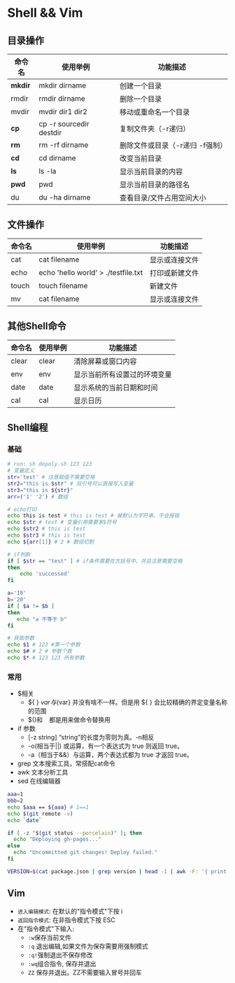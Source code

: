 # Shell && Vim

## 目录操作
| 命令名      | 使用举例   | 功能描述     |
| ---        |   ----    | ---        |
| **mkdir**      | mkdir dirname | 创建一个目录 |
| rmdir      | rmdir dirname | 删除一个目录 |
| mvdir      | mvdir dir1 dir2 | 移动或重命名一个目录 |
| **cp**      | cp -r sourcedir destdir | 复制文件夹（-r递归） |
| **rm**      | rm -rf dirname |  删除文件或目录（-r递归 -f强制）
| **cd**      | cd dirname | 改变当前目录 |
| **ls**      | ls -la | 显示当前目录的内容 |
| **pwd**      | pwd | 显示当前目录的路径名 |
| du      | du -ha dirname | 查看目录/文件占用空间大小 |

## 文件操作
| 命令名      | 使用举例   | 功能描述     |
| ---        |   ----    | ---        |
| cat      | cat filename | 显示或连接文件 |
| echo      | echo 'hello world' > ./testfile.txt | 打印或新建文件 |
| touch      | touch filename | 新建文件 |
| mv      | cat filename | 显示或连接文件 |

## 其他Shell命令
| 命令名      | 使用举例   | 功能描述     |
| ---        |   ----    | ---        |
| clear      | clear | 清除屏幕或窗口内容 |
| env      | env | 显示当前所有设置过的环境变量 |
| date      | date | 显示系统的当前日期和时间 |
| cal      | cal | 显示日历 |

## Shell编程

### 基础

``` bash
# run: sh depoly.sh 123 123
# 变量定义
str='test' # 注意赋值不需要空格
str2="this is $str" # 双引号可以直接写入变量
str3="this is ${str}"
arr=('1' '2') # 数组

# echo打印
echo this is test # this is test # 被默认为字符串，不会报错
echo $str # test # 变量引用需要家$符号
echo $str2 # this is test
echo $str3 # this is test
echo ${arr[1]} # 2 # 数组切割

# if判断
if [ $str == "test" ] # if条件需要在方括号中，并且注意需要空格
then
    echo 'successed'
fi

a='10'
b='20'
if [ $a != $b ]
then
   echo "a 不等于 b"
fi

# 获取参数
echo $1 # 123 #第一个参数
echo $# # 2 # 参数个数
echo $* # 123 123 所有参数
```

### 常用
* $相关
    * ${ } $var 与${var} 并没有啥不一样。但是用 ${ } 会比较精确的界定变量名称的范围
    * $()和 ` ` 都是用来做命令替换用
* if 参数
    * [-z string] “string”的长度为零则为真。-n相反
    * -o(相当于||)	或运算，有一个表达式为 true 则返回 true。
    * -a（相当于&&）与运算，两个表达式都为 true 才返回 true。
* grep 文本搜索工具，常搭配cat命令
* awk 文本分析工具
* sed 在线编辑器
``` bash
aaa=1
bbb=2
echo $aaa == ${aaa} # 1==1
echo $(git remote -v)
echo `date`

if [ -z "$(git status --porcelain)" ]; then
  echo "Deploying gh-pages..."
else
  echo "Uncommitted git changes! Deploy failed."
fi

VERSION=$(cat package.json | grep version | head -1 | awk -F: '{ print $2 }' | sed 's/[",]//g');
```

## Vim

* `进入编辑模式`: 在默认的"指令模式"下按 i
* `返回指令模式`: 在非指令模式下按 ESC
* 在"指令模式"下输入:
    * `:w`保存当前文件
    * `:q` 退出编辑,如果文件为保存需要用强制模式
    * `:q!`强制退出不保存修改
    * `:wq`组合指令, 保存并退出
    * `ZZ` 保存并退出。ZZ不需要输入冒号并回车
